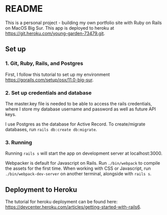 # README

This is a personal project - building my own portfolio site with Ruby on Rails on MacOS Big Sur. 
This app is deployed to heroku at https://git.heroku.com/young-garden-73479.git.

## Set up

### 1. Git, Ruby, Rails, and Postgres

First, I follow this tutorial to set up my environment https://gorails.com/setup/osx/11.0-big-sur.

### 2. Set up credentials and database

The master.key file is needed to be able to access the rails credentials, where I store my database username and password as well as future API keys.

I use Postgres as the database for Active Record. To create/migrate databases, run `rails db:create db:migrate`.

### 3. Running

Running `rails s` will start the app on development server at localhost:3000. 

Webpacker is default for Javascript on Rails. Run `./bin/webpack` to compile the assets for the first time.
When working with CSS or Javascript, run `./bin/webpack-dev-server` on another terminal, alongside with `rails s`.


## Deployment to Heroku

The tutorial for heroku deployment can be found here: https://devcenter.heroku.com/articles/getting-started-with-rails6.


